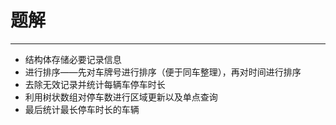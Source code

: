 # 题解
----
* 结构体存储必要记录信息
* 进行排序——先对车牌号进行排序（便于同车整理），再对时间进行排序
* 去除无效记录并统计每辆车停车时长
* 利用树状数组对停车数进行区域更新以及单点查询
* 最后统计最长停车时长的车辆
